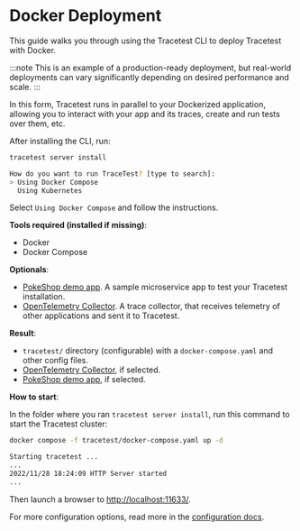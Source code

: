 # Docker Deployment

This guide walks you through using the Tracetest CLI to deploy Tracetest with Docker.

:::note
This is an example of a production-ready deployment, but real-world deployments can vary significantly depending on desired performance and scale.
:::

In this form, Tracetest runs in parallel to your Dockerized application,
allowing you to interact with your app and its traces, create and run tests over them, etc.

After installing the CLI, run:

```bash
tracetest server install
```

```bash title="Expected output"
How do you want to run TraceTest? [type to search]:
> Using Docker Compose
  Using Kubernetes
```

Select `Using Docker Compose` and follow the instructions.

**Tools required (installed if missing)**:

- Docker
- Docker Compose

**Optionals**:

- [PokeShop demo app](https://github.com/kubeshop/pokeshop/). A sample microservice app to test your Tracetest installation.
- [OpenTelemetry Collector](https://opentelemetry.io/docs/collector/). A trace collector, that receives telemetry of other applications and sent it to Tracetest.

**Result**:

- `tracetest/` directory (configurable) with a `docker-compose.yaml` and other config files.
- [OpenTelemetry Collector](https://opentelemetry.io/docs/collector/), if selected.
- [PokeShop demo app](https://github.com/kubeshop/pokeshop/), if selected.

**How to start**:

In the folder where you ran `tracetest server install`, run this command to start the Tracetest cluster:

```bash
docker compose -f tracetest/docker-compose.yaml up -d
```

```bash title="Condensed expected output from the Tracetest container:"
Starting tracetest ...
...
2022/11/28 18:24:09 HTTP Server started
...
```

Then launch a browser to [http://localhost:11633/](http://localhost:11633/).

For more configuration options, read more in the [configuration docs](../configuration/overview.md).
